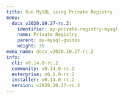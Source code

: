 ```yaml
---
title: Run MySQL using Private Registry
menu:
  docs_v2020.10.27-rc.2:
    identifier: my-private-registry-mysql
    name: Private Registry
    parent: my-mysql-guides
    weight: 35
menu_name: docs_v2020.10.27-rc.2
info:
  cli: v0.14.0-rc.2
  community: v0.14.0-rc.2
  enterprise: v0.1.0-rc.2
  installer: v0.14.0-rc.2
  version: v2020.10.27-rc.2
---
```


